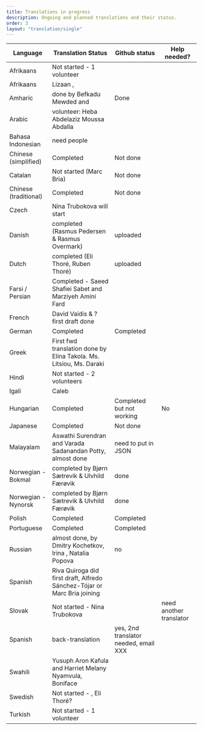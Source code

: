 ```yaml
---
title: Translations in progress
description: Ongoing and planned translations and their status.
order: 3
layout: "translation/single"
---
```


| Language  | Translation Status | Github status | Help needed? 
| ------------- | ------------- | ------------- | ------------- 
| Afrikaans | Not started - 1 volunteer
| Afrikaans  | Lizaan ,  |
| Amharic  | done by Befkadu Mewded and | Done | 
| Arabic | volunteer: Heba Abdelaziz Moussa Abdalla
| Bahasa Indonesian | need people
| Chinese (simplified)  | Completed | Not done
| Catalan  | Not started (Marc Bria) | Not done
| Chinese (traditional)  | Completed  | Not done
| Czech | Nina Trubokova will start
| Danish  | completed (Rasmus Pedersen & Rasmus Overmark) | uploaded
| Dutch | completed (Eli Thoré, Ruben Thoré) | uploaded 
| Farsi / Persian | Completed - Saeed Shafiei Sabet and Marziyeh Amini Fard
| French  | David Vaidis & ? first draft done  | 
| German  | Completed  | Completed  | 
| Greek  | First fwd translation done by Elina Takola.  Ms. Litsiou, Ms. Daraki |
| Hindi  | Not started - 2 volunteers |
| Igali | Caleb
| Hungarian  | Completed | Completed but not working | No
| Japanese  | Completed  | Not done
| Malayalam | Aswathi Surendran and Varada Sadanandan Potty, almost done | need to put in JSON
| Norwegian - Bokmal | completed by Bjørn Sætrevik & Ulvhild Færøvik | done
| Norwegian - Nynorsk  | completed by Bjørn Sætrevik & Ulvhild Færøvik | done
| Polish  | Completed  | Completed
| Portuguese  | Completed  | Completed
| Russian  | almost done, by Dmitry Kochetkov, Irina , Natalia Popova | no
| Spanish | Riva Quiroga did first draft, Alfredo Sánchez-Tójar or Marc Bria joining
| Slovak | Not started - Nina Trubokova | | need another translator
| Spanish  | back-translation   | yes, 2nd translator needed, email XXX
| Swahili  | Yusuph Aron Kafula  and Harriet Melany Nyamvula, Boniface |
| Swedish | Not started - , Eli Thoré?
| Turkish | Not started - 1 volunteer
